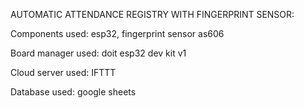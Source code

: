 AUTOMATIC ATTENDANCE REGISTRY WITH FINGERPRINT SENSOR:

Components used:
esp32, fingerprint sensor as606

Board manager used: doit esp32 dev kit v1

Cloud server used: IFTTT

Database used: google sheets
